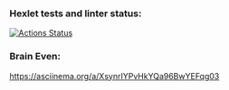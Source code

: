 ### Hexlet tests and linter status:
[![Actions Status](https://github.com/popochok/frontend-project-44/actions/workflows/hexlet-check.yml/badge.svg)](https://github.com/popochok/frontend-project-44/actions)

### Brain Even:
https://asciinema.org/a/XsynrIYPvHkYQa96BwYEFqg03